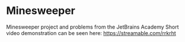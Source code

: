 # Minesweeper
Minesweeper project and problems from the JetBrains Academy
Short video demonstration can be seen here: https://streamable.com/rrkrht
